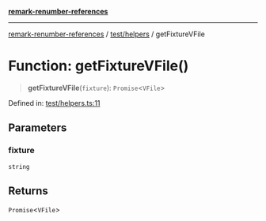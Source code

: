[**remark-renumber-references**](../../../README.md)

***

[remark-renumber-references](../../../README.md) / [test/helpers](../README.md) / getFixtureVFile

# Function: getFixtureVFile()

> **getFixtureVFile**(`fixture`): `Promise`\<`VFile`\>

Defined in: [test/helpers.ts:11](https://github.com/Xunnamius/unified-utils/blob/cb7fc64dac3d9c7f331f6a8a6d41a910a5dc8019/packages/remark-renumber-references/test/helpers.ts#L11)

## Parameters

### fixture

`string`

## Returns

`Promise`\<`VFile`\>
